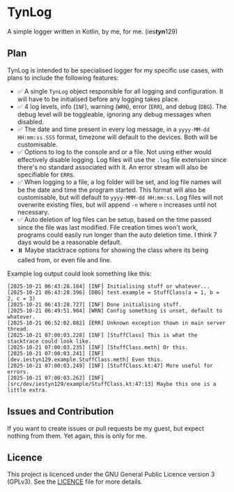 # TynLog
A simple logger written in Kotlin, by me, for me. (ies***tyn***129)

## Plan
TynLog is intended to be specialised logger for my specific use cases,
with plans to include the following features:
- ✅ A single `TynLog` object responsible for all logging and configuration. It will have to be initialised
before any logging takes place.
- ✅ 4 log levels, info (`INF`), warning (`WRN`), error (`ERR`), and debug (`DBG`).
The debug level will be toggleable, ignoring any debug messages when disabled.
- ✅ The date and time present in every log message, in a `yyyy-MM-dd HH:mm:ss.SSS` format,
timezone will default to the devices. Both will be customisable.
- ✅ Options to log to the console and or a file. Not using either would effectively disable logging.
Log files will use the `.log` file extension since there's no standard associated with it.
An error stream will also be specifiable for `ERR`s.
- ✅ When logging to a file, a log folder will be set, 
and log file names will be the date and time the program started. This format will also be customisable,
but will default to `yyyy-MMM-dd HH:mm:ss`. Log files will not overwrite existing files, but will append
`-n` where `n` increases until not necessary.
- ✅ Auto deletion of log files can be setup, based on the time passed since the file was last modified.
File creation times won't work, programs could easily run longer than the auto deletion time.
I think 7 days would be a reasonable default.
- ⏸️ Maybe stacktrace options for showing the class where its being called from, or even file and line.

Example log output could look something like this:
```log
[2025-10-21 06:43:28.184] [INF] Initialising stuff or whatever...
[2025-10-21 06:43:28.396] [DBG] test.example = StuffClass(a = 1, b = 2, c = 3)
[2025-10-21 06:43:28.727] [INF] Done initialising stuff.
[2025-10-21 06:49:51.904] [WRN] Config something is unset, default to whatever.
[2025-10-21 06:52:02.082] [ERR] Unknown exception thown in main server thread.
[2025-10-21 07:00:03.228] [INF] [StuffClass] This is what the stacktrace could look like.
[2025-10-21 07:00:03.235] [INF] [StuffClass.meth] Or this.
[2025-10-21 07:00:03.241] [INF] [dev.iestyn129.example.StuffClass.meth] Even this.
[2025-10-21 07:00:03.249] [INF] [StuffClass.kt:47] More useful for errors.
[2025-10-21 07:00:03.262] [INF] [src/dev/iestyn129/example/StuffClass.kt:47:13] Maybe this one is a little extra.
```

## Issues and Contribution
If you want to create issues or pull requests be my guest, but expect nothing from them. Yet again,
this is only for me.

## Licence
This project is licenced under the GNU General Public Licence version 3 (GPLv3).
See the [LICENCE](./LICENCE) file for more details.
